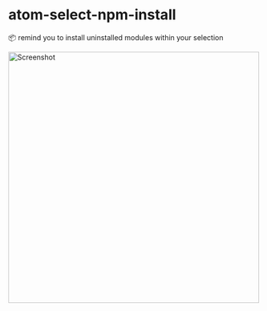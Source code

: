 # atom-select-npm-install

:package: remind you to install uninstalled modules within your selection

<img src="https://github.com/fengzilong/atom-select-npm-install/blob/master/screenshot.png?raw=true" alt="Screenshot" width="500">

